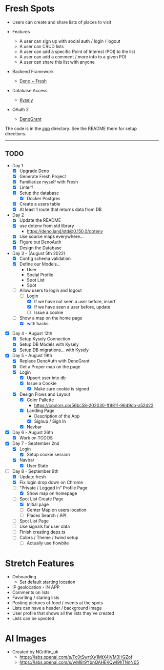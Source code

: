 # Fresh Spots

* Users can create and share lists of places to visit
* Features
  * A user can sign up with social auth / login / logout
  * A user can CRUD lists
  * A user can add a specific Point of Interest (POI) to the list
  * A user can add a comment / more info to a given POI
  * A user can share this list with anyone

* Backend Framework
  * [Deno + Fresh](https://fresh.deno.dev/)
* Database Access
  * [Kysely](https://koskimas.github.io/kysely/)
* OAuth 2
  * [DenoGrant](https://github.com/w3cj/deno_grant)

The code is in the [app](/app/) directory. See the README there for setup directions.

---

## TODO

* Day 1
  * [x] Upgrade Deno
  * [x] Generate Fresh Project
  * [x] Familiarize myself with Fresh
  * [x] Linter?
  * [x] Setup the database
    * [x] Docker Postgres
  * [x] Create a users table
  * [x] At least 1 route that returns data from DB
* Day 2
  * [x] Update the README
  * [x] use dotenv from std library
    * https://deno.land/std@0.150.0/dotenv
  * [x] Use source maps everywhere...
  * [x] Figure out DenoAuth
  * [x] Design the Database
* Day 3 - (August 5th 2022)
  * [x] Config schema validation
  * [x] Define our Models...
    * User
    * Social Profile
    * Spot List
    * Spot
  * [ ] Allow users to login and logout
    * [ ] Login
      * [x] If we have not seen a user before, insert
      * [x] If we have seen a user before, update
      * [ ] Issue a cookie
  * [ ] Show a map on the home page
    * [x] with hacks
* [x] Day 4 - August 12th
  * [x] Setup Kysely Connection
  * [x] Setup DB Models with Kysely
  * [x] Setup DB migrations... with Kysely
* [x] Day 5 - August 19th
  * [x] Replace DenoAuth with DenoGrant
  * [x] Get a Proper map on the page
  * [x] Login
    * [x] Upsert user into db
    * [x] Issue a Cookie
      * [x] Make sure cookie is signed
  * [x] Design Flows and Layout
    * [x] Color Pallette
      * https://coolors.co/56bc58-202030-ff8811-9649cb-a52422
    * [x] Landing Page
      * Description of the App
      * [x] Signup / Sign In
    * [x] Navbar
* [x] Day 6 - August 26th
  * [x] Work on TODOS
* [x] Day 7 - September 2nd
  * [x] Login
    * [x] Setup cookie session
  * [x] Navbar
    * [x] User State
* [ ] Day 8 - September 9th
  * [x] Update fresh
  * [x] Fix login drop down on Chrome
  * [ ] "Private / Logged In" Profile Page
    * [x] Show map on homepage
  * [ ] Spot List Create Page
    * [x] Initial page
    * [ ] Center Map on users location
    * [ ] Places Search / API
  * [ ] Spot List Page
  * [ ] Use signals for user data
  * [ ] Finish creating deps.ts
  * [ ] Colors / Theme / twind setup
    * [ ] Actually use flowbite

# Stretch Features

* Onboarding
  * Set default starting location
* IP geolocation - IN APP
* Comments on lists
* Favoriting / staring lists
* Posting pictures of food / events at the spots
* Lists can have a header / background image
* User profile that shows all the lists they've created
* Lists can be upvoted

# AI Images
* Created by NGriffin_uk
  * https://labs.openai.com/s/Fc0tSwrtXy1MtX4jVM3HGZof
  * https://labs.openai.com/s/wM8r9YbnQAHEKQwl9hTNnN05